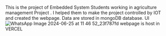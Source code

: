 This is the project of Embedded System Students working in agriculture management Project . I helped them to make the project controlled by IOT and created the webpage. Data are stored in mongoDB database.
UI 
![WhatsApp Image 2024-06-25 at 11 46 52_23f787fd](https://github.com/krish4201/AgricultureManagementProject/assets/108615733/94d4ba1f-ba0f-40e9-b1ea-adf47b725c2a)
webpage is host in VERCEL 
